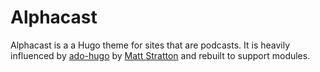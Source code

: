 # Alphacast

Alphacast is a a Hugo theme for sites that are podcasts. It is heavily influenced by [ado-hugo](//github.com/arresteddevops/ado-hugo) by [Matt Stratton](//github.com/mattstratton) and rebuilt to support modules.
